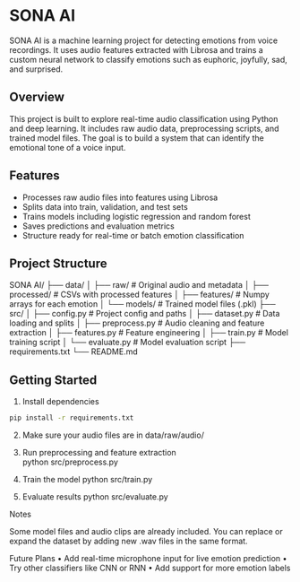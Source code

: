 # SONA AI

SONA AI is a machine learning project for detecting emotions from voice recordings. It uses audio features extracted with Librosa and trains a custom neural network to classify emotions such as euphoric, joyfully, sad, and surprised.

## Overview

This project is built to explore real-time audio classification using Python and deep learning. It includes raw audio data, preprocessing scripts, and trained model files. The goal is to build a system that can identify the emotional tone of a voice input.

## Features

- Processes raw audio files into features using Librosa
- Splits data into train, validation, and test sets
- Trains models including logistic regression and random forest
- Saves predictions and evaluation metrics
- Structure ready for real-time or batch emotion classification

## Project Structure
SONA AI/
├── data/
│   ├── raw/                  # Original audio and metadata
│   ├── processed/            # CSVs with processed features
│   ├── features/             # Numpy arrays for each emotion
│   └── models/               # Trained model files (.pkl)
├── src/
│   ├── config.py             # Project config and paths
│   ├── dataset.py            # Data loading and splits
│   ├── preprocess.py         # Audio cleaning and feature extraction
│   ├── features.py           # Feature engineering
│   ├── train.py              # Model training script
│   └── evaluate.py           # Model evaluation script
├── requirements.txt
└── README.md

## Getting Started

1. Install dependencies

```bash 
pip install -r requirements.txt
```
2.	Make sure your audio files are in data/raw/audio/
3.	Run preprocessing and feature extraction  
python src/preprocess.py

4.	Train the model
python src/train.py

5.	Evaluate results
python src/evaluate.py

Notes

Some model files and audio clips are already included. You can replace or expand the dataset by adding new .wav files in the same format.

Future Plans
	•	Add real-time microphone input for live emotion prediction
	•	Try other classifiers like CNN or RNN
	•	Add support for more emotion labels
